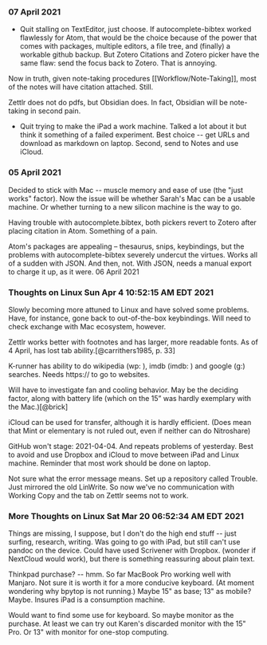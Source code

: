 ### 07 April 2021

- Quit stalling on TextEditor, just choose. If autocomplete-bibtex worked flawlessly for Atom, that would be the choice because of the power that comes with packages, multiple editors, a file tree, and (finally) a workable github backup. But Zotero Citations and Zotero picker have the same flaw: send the focus back to Zotero. That is annoying.

Now in truth, given note-taking procedures [[Workflow/Note-Taking]], most of the notes will have citation attached. Still.

Zettlr does not do pdfs, but Obsidian does. In fact, Obsidian will be note-taking in second pain. 


- Quit trying to make the iPad a work machine. Talked a lot about it but think it something of a failed experiment. Best choice -- get URLs and download as markdown on laptop. Second, send to Notes and use iCloud.


### 05 April 2021

Decided to stick with Mac -- muscle memory and ease of use (the "just works" factor). Now the issue will be whether Sarah's Mac can be a usable machine. Or whether turning to a new silicon machine is the way to go.

Having trouble with autocomplete.bibtex, both pickers revert to Zotero after placing citation in Atom. Something of a pain.

Atom's packages are appealing – thesaurus, snips, keybindings, but the problems with autocomplete-bibtex severely undercut the virtues. Works all of a sudden with JSON. And then, not. With JSON, needs a manual export to charge it up, as it were. 06 April 2021



### Thoughts on Linux Sun Apr  4 10:52:15 AM EDT 2021

Slowly becoming more attuned to Linux and have solved some problems. Have, for instance, gone back to out-of-the-box keybindings. Will need to check exchange with Mac ecosystem, however.

Zettlr works better with footnotes and has larger, more readable fonts. As of 4 April, has lost tab ability.[@carrithers1985, p. 33]

K-runner has ability to do wikipedia (wp: ), imdb (imdb: ) and google (g:) searches. Needs https:// to go to websites.

Will have to investigate fan and cooling behavior. May be the deciding factor, along with battery life (which on the 15” was hardly exemplary with the Mac.)[@brick]

iCloud can be used for transfer, although it is hardly efficient. (Does mean that Mint or elementary is not ruled out, even if neither can do Nitroshare)

GitHub won't stage: 2021-04-04. And repeats problems of yesterday. Best to avoid and use Dropbox and iCloud to move between iPad and Linux machine. Reminder that most work should be done on laptop.

Not sure what the error message means. Set up a repository called Trouble. Just mirrored the old LinWrite. So now we've no communication with Working Copy and the tab on Zettlr seems not to work.

### More Thoughts on Linux Sat Mar 20 06:52:34 AM EDT 2021

Things are missing, I suppose, but I don't do the high end stuff -- just surfing, research, writing. Was going to go with iPad, but still can't use pandoc on the device. Could have used Scrivener with Dropbox. (wonder if NextCloud would work), but there is something reassuring about plain text.

Thinkpad purchase? -- hmm. So far MacBook Pro working well with Manjaro. Not sure it is worth it for a more conducive keyboard. (At moment wondering why bpytop is not running.) Maybe 15" as base; 13" as mobile? Maybe. Insures iPad is a consumption machine.

Would want to find some use for keyboard. So maybe monitor as the purchase. At least we can try out Karen's discarded monitor with the 15" Pro. Or 13" with monitor for one-stop computing.
